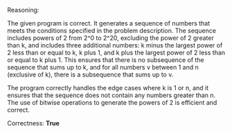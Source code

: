 Reasoning: 

The given program is correct. It generates a sequence of numbers that meets the conditions specified in the problem description. The sequence includes powers of 2 from 2^0 to 2^20, excluding the power of 2 greater than k, and includes three additional numbers: k minus the largest power of 2 less than or equal to k, k plus 1, and k plus the largest power of 2 less than or equal to k plus 1. This ensures that there is no subsequence of the sequence that sums up to k, and for all numbers v between 1 and n (exclusive of k), there is a subsequence that sums up to v.

The program correctly handles the edge cases where k is 1 or n, and it ensures that the sequence does not contain any numbers greater than n. The use of bitwise operations to generate the powers of 2 is efficient and correct.

Correctness: **True**